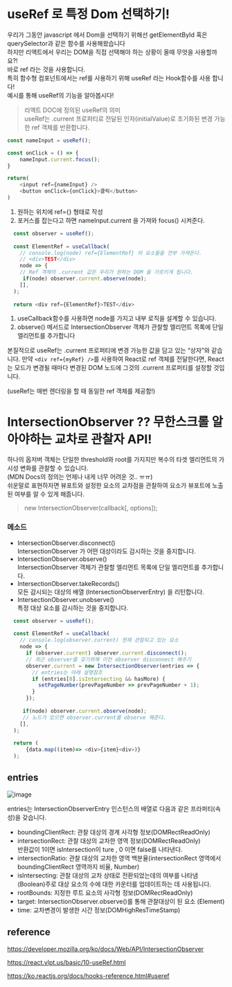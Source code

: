 # useRef 로 특정 Dom 선택하기!

우리가 그동안 javascript 에서 Dom을 선택하기 위해선 getElementById 혹은 querySelector과 같은 함수를 사용해왔습니다 <br/>
하지만 리액트에서 우리는 DOM을 직접 선택해야 하는 상황이 올때 무엇을 사용할까요?!<br/>
바로 ref 라는 것을 사용합니다.<br/>
특히 함수형 컴포넌트에서는 ref를 사용하기 위해 useRef 라는 Hook함수를 사용 합니다!<br/>
예시를 통해 useRef의 기능을 알아봅시다!<br/>

> 리액트 DOC에 정의된 useRef의 의미<br/>
> useRef는 .current 프로퍼티로 전달된 인자(initialValue)로 초기화된 변경 가능한 ref 객체를 반환합니다.

```javascript
const nameInput = useRef();

const onClick = () => {
    nameInput.current.focus();
}

return(
    <input ref={nameInput} />
    <button onClick={onClick}>클릭</button>
)
```
1. 원하는 위치에 ref={} 형태로 작성
2. 포커스를 잡는다고 하면 nameInput.current 을 가져와 focus() 시켜준다.


```javascript
  const observer = useRef();
  
  const ElementRef = useCallback(
    // console.log(node) ref={ElementRef} 의 요소들을 전부 가져온다.
    // <div>TEST</div>
    node => {
    // Ref 객체의 .current 값은 우리가 원하는 DOM 을 가르키게 됩니다.
     if(node) observer.current.observe(node);
    [],
  );
  
  return <div ref={ElementRef}>TEST</div>
```
1. useCallback함수를 사용하면 node를 가지고 내부 로직을 설계할 수 있습니다.
2. observe() 메서드로 IntersectionObserver 객체가 관찰할 엘리먼트 목록에 단일 엘리먼트를 추가합니다

본질적으로 useRef는 .current 프로퍼티에 변경 가능한 값을 담고 있는 “상자”와 같습니다.
만약 ```<div ref={myRef} />```를 사용하여 React로 ref 객체를 전달한다면, 
React는 모드가 변경될 때마다 변경된 DOM 노드에 그것의 .current 프로퍼티를 설정할 것입니다.

(useRef는 매번 렌더링을 할 때 동일한 ref 객체를 제공함!)


# IntersectionObserver ?? 무한스크롤 알아야하는 교차로 관찰자 API!

하나의 옵저버 객체는 단일한 threshold와 root를 가지지만 복수의 타겟 엘리먼트의 가시성 변화를 관찰할 수 있습니다. <br/>
(MDN Docs의 정의는 언제나 내게 너무 어려운 것.. ㅠㅠ)<br/>
쉬운말로 표현하자면 뷰포트와 설정한 요소의 교차점을 관찰하여 요소가 뷰포트에 노출된 여부를 알 수 있게 해줍니다.<br/>

> new IntersectionObserver(callback[, options]);

### 메소드
* IntersectionObserver.disconnect()<br/>
 IntersectionObserver 가 어떤 대상이라도 감시하는 것을 중지합니다.
* IntersectionObserver.observe()<br/>
IntersectionObserver 객체가 관찰할 엘리먼트 목록에 단일 엘리먼트를 추가합니다.
* IntersectionObserver.takeRecords()<br/>
모든 감시되는 대상의 배열 (IntersectionObserverEntry) 을 리턴합니다.
* IntersectionObserver.unobserve() <br/>
특정 대상 요소를 감시하는 것을 중지합니다.


```javascript
  const observer = useRef();
  
  const ElementRef = useCallback(
    // console.log(observer.current) 현재 관찰되고 있는 요소 
    node => {
      if (observer.current) observer.current.disconnect();
      // 최근 observer를 갖기위해 이전 observer disconnect 해주기
      observer.current = new IntersectionObserver(entries => {
        // entries는 아래 설명참조
        if (entries[0].isIntersecting && hasMore) {
          setPageNumber(prevPageNumber => prevPageNumber + 1);
        }
      });
      
     if(node) observer.current.observe(node);
     // 노드가 있으면 observer.current를 observe 해준다.
    [],
  );
  
  return (
      {data.map((item)=> <div>{item}<div>)}
  );
```


## entries


![image](https://user-images.githubusercontent.com/61695175/127254835-27e8804b-c3d4-4fbd-b148-6cda9be1cdad.png)

entries는 IntersectionObserverEntry 인스턴스의 배열로 다음과 같은 프라퍼티(속성)을 갖습니다.
* boundingClientRect: 관찰 대상의 경계 사각형 정보(DOMRectReadOnly)
* intersectionRect: 관찰 대상의 교차한 영역 정보(DOMRectReadOnly)<br/>
  반환값이 1이면 isIntersection이 ture , 0 이면 false를 나타낸다.
* intersectionRatio: 관찰 대상의 교차한 영역 백분율(intersectionRect 영역에서 boundingClientRect 영역까지 비율, Number)
* isIntersecting: 관찰 대상의 교차 상태로 전환되었는데의 여부를 나타냄(Boolean)주로  대상 요소의 수에 대한 카운터를 업데이트하는 데 사용됩니다.
* rootBounds: 지정한 루트 요소의 사각형 정보(DOMRectReadOnly)
* target: IntersectionObserver.observe()를 통해 관찰대상이 된 요소 (Element)
* time: 교차변경이 발생한 시간 정보(DOMHighResTimeStamp)


## reference
https://developer.mozilla.org/ko/docs/Web/API/IntersectionObserver

https://react.vlpt.us/basic/10-useRef.html

https://ko.reactjs.org/docs/hooks-reference.html#useref

